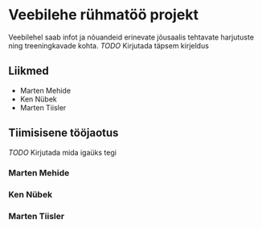 # Veebilehe rühmatöö projekt
Veebilehel saab infot ja nõuandeid erinevate jõusaalis tehtavate harjutuste ning treeningkavade kohta.
*TODO* Kirjutada täpsem kirjeldus

## Liikmed
- Marten Mehide
- Ken Nübek
- Marten Tiisler

## Tiimisisene tööjaotus
*TODO* Kirjutada mida igaüks tegi
### Marten Mehide
### Ken Nübek
### Marten Tiisler